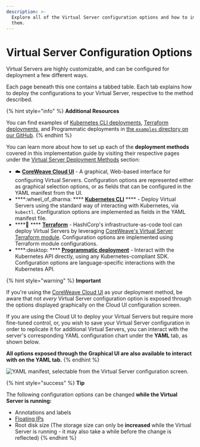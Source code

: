 ```yaml
---
description: >-
  Explore all of the Virtual Server configuration options and how to implement
  them.
---
```


# Virtual Server Configuration Options

Virtual Servers are highly customizable, and can be configured for deployment a few different ways.

Each page beneath this one contains a tabbed table. Each tab explains how to deploy the configurations to your Virtual Server, respective to the method described.

{% hint style="info" %}
**Additional Resources**

You can find examples of [Kubernetes CLI deployments](https://github.com/coreweave/kubernetes-cloud/tree/master/virtual-server/examples/kubectl), [Terraform deployments](https://github.com/coreweave/kubernetes-cloud/tree/master/virtual-server/examples/terraform), and Programmatic deployments in [the `examples` directory on our GitHub](https://github.com/coreweave/kubernetes-cloud/tree/master/virtual-server/examples).
{% endhint %}

You can learn more about how to set up each of the **deployment methods** covered in this implementation guide by visiting their respective pages under the [Virtual Server Deployment Methods](../../../virtual-servers/deployment-methods/) section:

* :cloud: [**CoreWeave Cloud UI**](../../../virtual-servers/deployment-methods/coreweave-apps.md) - A graphical, Web-based interface for configuring Virtual Servers. Configuration options are represented either as graphical selection options, or as fields that can be configured in the YAML manifest from the UI.
* ****:wheel\_of\_dharma: **** [**Kubernetes CLI**](../deployment-methods/kubectl.md) **** - Deploy Virtual Servers using the standard way of interacting with Kubernetes, via `kubectl`. Configuration options are implemented as fields in the YAML manifest file.
* ****:hammer: **** [**Terraform**](../../../virtual-servers/deployment-methods/terraform.md) - HashiCorp's infrastructure-as-code tool can deploy Virtual Servers by leveraging [CoreWeave's Virtual Server Terraform module](https://github.com/coreweave/kubernetes-cloud/tree/master/virtual-server/examples/terraform). Configuration options are implemented using Terraform module configurations.
* ****:desktop: **** [**Programmatic deployment**](../../../virtual-servers/deployment-methods/programmatically/) - Interact with the Kubernetes API directly, using any Kubernetes-compliant SDK. Configuration options are language-specific interactions with the Kubernetes API.

{% hint style="warning" %}
**Important**

If you're using the [CoreWeave Cloud UI](../../../virtual-servers/deployment-methods/coreweave-apps.md) as your deployment method, be aware that not _every_ Virtual Server configuration option is exposed through the options displayed graphically on the Cloud UI configuration screen.

If you are using the Cloud UI to deploy your Virtual Servers but require more fine-tuned control, or, you wish to save your Virtual Server configuration in order to replicate it for additional Virtual Servers, you can interact with the server's corresponding YAML configuration chart under the **YAML** tab, as shown below.

**All options exposed through the Graphical UI are also available to interact with on the YAML tab.**
{% endhint %}

![YAML manifest, selectable from the Virtual Server configuration screen.
](<../../.gitbook/assets/image (104).png>)

{% hint style="success" %}
**Tip**

The following configuration options can be changed **while the Virtual Server is running:**

* Annotations and labels
* [Floating IPs](additional-features.md#floating-ips)
* Root disk size (The storage size can only be **increased** while the Virtual Server is running - it may also take a while before the change is reflected)
{% endhint %}
